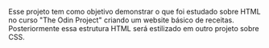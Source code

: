 Esse projeto tem como objetivo demonstrar o que foi estudado sobre HTML no curso "The Odin Project" criando um website básico de receitas. Posteriormente essa estrutura HTML será estilizado em outro projeto sobre CSS.
